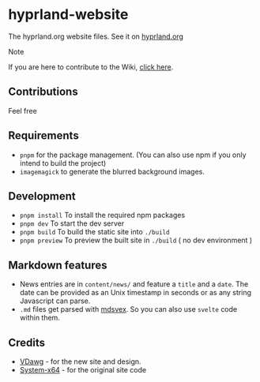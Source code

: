 # hyprland-website

The hyprland.org website files. See it on [hyprland.org](https://hyprland.org)

> [!NOTE]  
> If you are here to contribute to the Wiki, [click here](https://github.com/hyprwm/hyprland-wiki).

## Contributions

Feel free

## Requirements

- `pnpm` for the package management. (You can also use npm if you only intend to build the project)
- `imagemagick` to generate the blurred background images.

## Development

- `pnpm install` To install the required npm packages
- `pnpm dev` To start the dev server
- `pnpm build` To build the static site into `./build`
- `pnpm preview` To preview the built site in `./build` ( no dev environment )

## Markdown features

- News entries are in `content/news/` and feature a `title` and a `date`. The date can be provided as an Unix timestamp in seconds or as any string Javascript can parse.
- `.md` files get parsed with [mdsvex](https://github.com/pngwn/mdsvex). So you can also use `svelte` code within them.

## Credits

- [VDawg](https://github.com/Visual-Dawg) - for the new site and design.
- [System-x64](https://github.com/System-x64) - for the original site code

